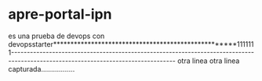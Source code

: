 # apre-portal-ipn
es una prueba de devops con devopsstarter****************************************************1111111----------------------------------------------------------------------------------------------------------------------------------
otra linea
otra linea capturada.................
